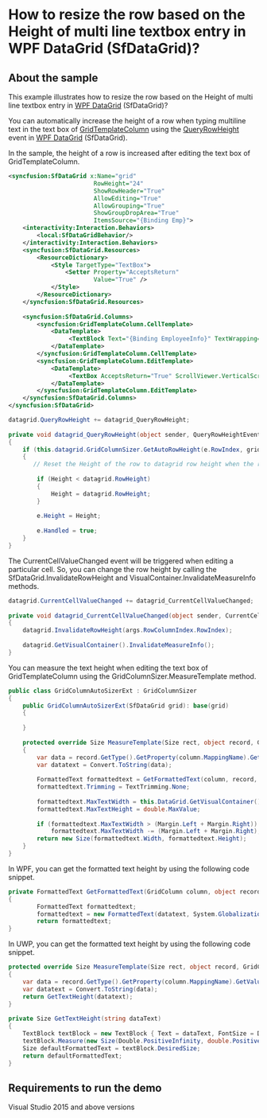 # How to resize the row based on the Height of multi line textbox entry in WPF DataGrid (SfDataGrid)?

## About the sample

This example illustrates how to resize the row based on the Height of multi line textbox entry in [WPF DataGrid](https://www.syncfusion.com/wpf-ui-controls/datagrid) (SfDataGrid)?	

You can automatically increase the height of a row when typing multiline text in the text box of [GridTemplateColumn](https://help.syncfusion.com/cr/wpf/Syncfusion.UI.Xaml.Grid.GridTemplateColumn.html) using the [QueryRowHeight](https://help.syncfusion.com/cr/wpf/Syncfusion.UI.Xaml.Grid.SfDataGrid.html#Syncfusion_UI_Xaml_Grid_SfDataGrid_QueryRowHeight) event in [WPF DataGrid](https://www.syncfusion.com/wpf-ui-controls/datagrid) (SfDataGrid).


In the sample, the height of a row is increased after editing the text box of GridTemplateColumn.

```XML
<syncfusion:SfDataGrid x:Name="grid"
                        RowHeight="24"
                        ShowRowHeader="True"
                        AllowEditing="True"  
                        AllowGrouping="True"
                        ShowGroupDropArea="True"
                        ItemsSource="{Binding Emp}">
    <interactivity:Interaction.Behaviors>
        <local:SfDataGridBehavior/>
    </interactivity:Interaction.Behaviors>
    <syncfusion:SfDataGrid.Resources>
        <ResourceDictionary>
            <Style TargetType="TextBox">
                <Setter Property="AcceptsReturn"
                        Value="True" />
            </Style>
        </ResourceDictionary>
    </syncfusion:SfDataGrid.Resources>
  
    <syncfusion:SfDataGrid.Columns>
        <syncfusion:GridTemplateColumn.CellTemplate>
            <DataTemplate>
                 <TextBlock Text="{Binding EmployeeInfo}" TextWrapping="Wrap" />
            </DataTemplate>
        </syncfusion:GridTemplateColumn.CellTemplate>
        <syncfusion:GridTemplateColumn.EditTemplate>
            <DataTemplate>
                 <TextBox AcceptsReturn="True" ScrollViewer.VerticalScrollBarVisibility="Visible" TextWrapping="Wrap" Text="{Binding EmployeeInfo,Mode=TwoWay}"  />  
            </DataTemplate>
        </syncfusion:GridTemplateColumn.EditTemplate>
    </syncfusion:SfDataGrid.Columns>
</syncfusion:SfDataGrid>
```

```C#
datagrid.QueryRowHeight += datagrid_QueryRowHeight;
  
private void datagrid_QueryRowHeight(object sender, QueryRowHeightEventArgs e)
{
    if (this.datagrid.GridColumnSizer.GetAutoRowHeight(e.RowIndex, gridRowResizingOptions, out Height))
    {
       // Reset the Height of the row to datagrid row height when the row height is less than the datagrid row height.
  
        if (Height < datagrid.RowHeight)
        {
            Height = datagrid.RowHeight;
        }
  
        e.Height = Height;
  
        e.Handled = true;  
    }
}
```

The CurrentCellValueChanged event will be triggered when editing a particular cell. So, you can change the row height by calling the SfDataGrid.InvalidateRowHeight and VisualContainer.InvalidateMeasureInfo methods.

```C#
datagrid.CurrentCellValueChanged += datagrid_CurrentCellValueChanged;
  
private void datagrid_CurrentCellValueChanged(object sender, CurrentCellValueChangedEventArgs args)
{
    datagrid.InvalidateRowHeight(args.RowColumnIndex.RowIndex);
  
    datagrid.GetVisualContainer().InvalidateMeasureInfo();
}
```

You can measure the text height when editing the text box of GridTemplateColumn using the GridColumnSizer.MeasureTemplate method.

```C#
public class GridColumnAutoSizerExt : GridColumnSizer
{
    public GridColumnAutoSizerExt(SfDataGrid grid): base(grid)
    {
  
    }
     
    protected override Size MeasureTemplate(Size rect, object record, GridColumn column, GridQueryBounds bounds)
    {
        var data = record.GetType().GetProperty(column.MappingName).GetValue(record);
        var datatext = Convert.ToString(data);
  
        FormattedText formattedtext = GetFormattedText(column, record, datatext);
        formattedtext.Trimming = TextTrimming.None;
  
        formattedtext.MaxTextWidth = this.DataGrid.GetVisualContainer().ColumnWidths.DefaultLineSize;
        formattedtext.MaxTextHeight = double.MaxValue;
  
        if (formattedtext.MaxTextWidth > (Margin.Left + Margin.Right))
            formattedtext.MaxTextWidth -= (Margin.Left + Margin.Right);
        return new Size(formattedtext.Width, formattedtext.Height);
    } 
}
```

In WPF, you can get the formatted text height by using the following code snippet.

```C#
private FormattedText GetFormattedText(GridColumn column, object record, string datatext)
{
        FormattedText formattedtext;
        formattedtext = new FormattedText(datatext, System.Globalization.CultureInfo.CurrentCulture, FlowDirection.LeftToRight, new Typeface(DataGrid.FontFamily, new FontStyle(), FontWeights.Normal, DataGrid.FontStretch), DataGrid.FontSize, Brushes.Black);
        return formattedtext;  
}
```

In UWP, you can get the formatted text height by using the following code snippet.

```C#
protected override Size MeasureTemplate(Size rect, object record, GridColumn column, GridQueryBounds bounds)
{
    var data = record.GetType().GetProperty(column.MappingName).GetValue(record);
    var datatext = Convert.ToString(data);
    return GetTextHeight(datatext);
}
  
private Size GetTextHeight(string dataText)
{
    TextBlock textBlock = new TextBlock { Text = dataText, FontSize = DataGrid.FontSize, FontFamily = DataGrid.FontFamily, FontStretch = DataGrid.FontStretch, FontStyle = new FontStyle(), FontWeight = FontWeights.Normal, FlowDirection = FlowDirection.LeftToRight };
    textBlock.Measure(new Size(Double.PositiveInfinity, double.PositiveInfinity));
    Size defaultFormattedText = textBlock.DesiredSize;
    return defaultFormattedText;
}
```

## Requirements to run the demo
Visual Studio 2015 and above versions

